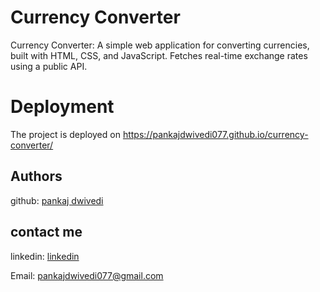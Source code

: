 
#   Currency Converter


Currency Converter: A simple web application for converting currencies, built with HTML, CSS, and JavaScript. Fetches real-time exchange rates using a public API.


# Deployment


The project is deployed on https://pankajdwivedi077.github.io/currency-converter/

## Authors

github: [pankaj dwivedi](https://github.com/pankajdwivedi077)

## contact me 

linkedin: [linkedin](https://www.linkedin.com/in/pankaj-dwivedi-/)

Email: pankajdwivedi077@gmail.com

